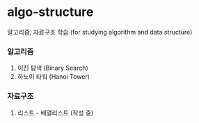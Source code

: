 # algo-structure
알고리즘, 자료구조 학습 (for studying algorithm and data structure)

### 알고리즘

1. 이진 탐색 (Binary Search)
2. 하노이 타워 (Hanoi Tower)

### 자료구조

1. 리스트 - 배열리스트 (작성 중)
